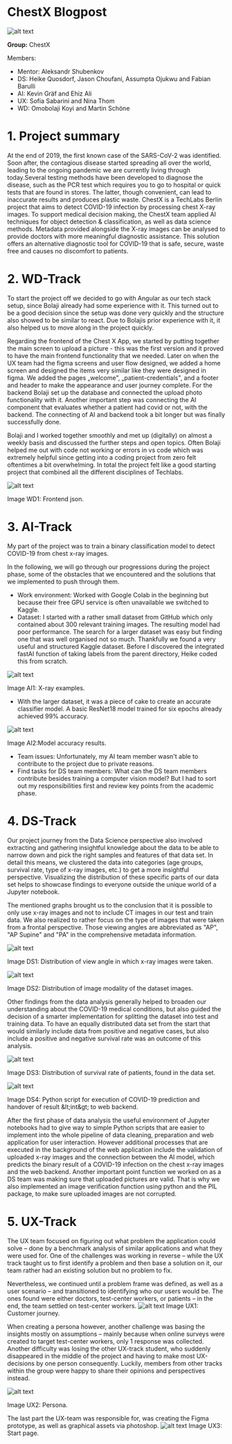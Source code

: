 # ChestX Blogpost

![alt text](https://github.com/TechLabs-Berlin/st21-chestX/blob/main/Blog%20Images/Logo.png)

**Group:** ChestX

Members:

- Mentor: Aleksandr Shubenkov
- DS: Heike Quosdorf, Jason Choufani, Assumpta Ojukwu and Fabian Barulli
- AI: Kevin Gräf and Ehiz Ali
- UX: Sofia Sabarini and Nina Thom 
- WD: Omobolaji Koyi and Martin Schöne


# 1. Project summary

At the end of 2019, the first known case of the SARS-CoV-2 was identified. Soon after, the contagious disease started spreading all over the world, leading to the ongoing pandemic we are currently living through today.Several testing methods have been developed to diagnose the disease, such as the PCR test which requires you to go to hospital or quick tests that are found in stores. The latter, though convenient, can lead to inaccurate results and produces plastic waste.
ChestX is a TechLabs Berlin project that aims to detect COVID-19 infection by processing chest X-ray images. To support medical decision making, the ChestX team applied AI techniques for object detection &amp; classification, as well as data science methods. Metadata provided alongside the X-ray images can be analysed to provide doctors with more meaningful diagnostic assistance. This solution offers an alternative diagnostic tool for COVID-19 that is safe, secure, waste free and causes no discomfort to patients.

#

# 2. WD-Track

To start the project off we decided to go with Angular as our tech stack setup, since Bolaji already had some experience with it. This turned out to be a good decision since the setup was done very quickly and the structure also showed to be similar to react. Due to Bolajis prior experience with it, it also helped us to move along in the project quickly.

Regarding the frontend of the Chest X App, we started by putting together the main screen to upload a picture - this was the first version and it proved to have the main frontend functionality that we needed. Later on when the UX team had the figma screens and user flow designed, we added a home screen and designed the items very similar like they were designed in figma. We added the pages „welcome&quot;, „patient-credentials&quot;, and a footer and header to make the appearance and user journey complete. For the backend Bolaji set up the database and connected the upload photo functionality with it. Another important step was connecting the AI component that evaluates whether a patient had covid or not, with the backend. The connecting of AI and backend took a bit longer but was finally successfully done.

Bolaji and I worked together smoothly and met up (digitally) on almost a weekly basis and discussed the further steps and open topics. Often Bolaji helped me out with code not working or errors in vs code which was extremely helpful since getting into a coding project from zero felt oftentimes a bit overwhelming. In total the project felt like a good starting project that combined all the different disciplines of Techlabs.

![alt text](https://github.com/TechLabs-Berlin/st21-chestX/blob/main/Blog%20Images/WD.PNG) 

Image WD1: Frontend json.

# 3. AI-Track

My part of the project was to train a binary classification model to detect COVID-19 from chest x-ray images.

In the following, we will go through our progressions during the project phase, some of the obstacles that we encountered and the solutions that we implemented to push through them.

- Work environment: Worked with Google Colab in the beginning but because their free GPU service is often unavailable we switched to Kaggle.
- Dataset: I started with a rather small dataset from GitHub which only contained about 300 relevant training images. The resulting model had poor performance. The search for a larger dataset was easy but finding one that was well organised not so much. Thankfully we found a very useful and structured Kaggle dataset. Before I discovered the integrated fastAI function of taking labels from the parent directory, Heike coded this from scratch.

![alt text](https://github.com/TechLabs-Berlin/st21-chestX/blob/main/Blog%20Images/image%20(1).png)
 
 Image AI1: X-ray examples.

- With the larger dataset, it was a piece of cake to create an accurate classifier model. A basic ResNet18 model trained for six epochs already achieved 99% accuracy.

![alt text](https://github.com/TechLabs-Berlin/st21-chestX/blob/main/Blog%20Images/image.png)

Image AI2:Model accuracy results.

- Team issues: Unfortunately, my AI team member wasn&#39;t able to contribute to the project due to private reasons.
- Find tasks for DS team members: What can the DS team members contribute besides training a computer vision model? But I had to sort out my responsibilities first and review key points from the academic phase.

#

# 4. DS-Track

Our project journey from the Data Science perspective also involved extracting and gathering insightful knowledge about the data to be able to narrow down and pick the right samples and features of that data set. In detail this means, we clustered the data into categories (age groups, survival rate, type of x-ray images, etc.) to get a more insightful perspective. Visualizing the distribution of these specific parts of our data set helps to showcase findings to everyone outside the unique world of a Jupyter notebook.

The mentioned graphs brought us to the conclusion that it is possible to only use x-ray images and not to include CT images in our test and train data. We also realized to rather focus on the type of images that were taken from a frontal perspective. Those viewing angles are abbreviated as &quot;AP&quot;, &quot;AP Supine&quot; and &quot;PA&quot; in the comprehensive metadata information.

![alt text](https://github.com/TechLabs-Berlin/st21-chestX/blob/main/Blog%20Images/DS1.png)


Image DS1:
Distribution of view angle in which x-ray images were taken.

![alt text](https://github.com/TechLabs-Berlin/st21-chestX/blob/main/Blog%20Images/DS2.png)


Image DS2:
Distribution of image modality of the dataset images.

Other findings from the data analysis generally helped to broaden our understanding about the COVID-19 medical conditions, but also guided the decision of a smarter implementation for splitting the dataset into test and training data. To have an equally distributed data set from the start that would similarly include data from positive and negative cases, but also include a positive and negative survival rate was an outcome of this analysis.

![alt text](https://github.com/TechLabs-Berlin/st21-chestX/blob/main/Blog%20Images/DS3.png)


Image DS3:
Distribution of survival rate of patients, found in the data set.

![alt text](https://github.com/TechLabs-Berlin/st21-chestX/blob/main/Blog%20Images/DS4.png)


Image DS4:
Python script for execution of COVID-19 prediction and handover of result \&lt;int\&gt; to web backend.

After the first phase of data analysis the useful environment of Jupyter notebooks had to give way to simple Python scripts that are easier to implement into the whole pipeline of data cleaning, preparation and web application for user interaction. However additional processes that are executed in the background of the web application include the validation of uploaded x-ray images and the connection between the AI model, which predicts the binary result of a COVID-19 infection on the chest x-ray images and the web backend.
 Another important point function we worked on as a DS team was making sure that uploaded pictures are valid. That is why we also implemented an image verification function using python and the PIL package, to make sure uploaded images are not corrupted.

# 5. UX-Track

The UX team focused on figuring out what problem the application could solve – done by a benchmark analysis of similar applications and what they were used for. One of the challenges was working in reverse – while the UX track taught us to first identify a problem and then base a solution on it, our team rather had an existing solution but no problem to fix.

Nevertheless, we continued until a problem frame was defined, as well as a user scenario – and transitioned to identifying who our users would be. The ones found were either doctors, test-center workers, or patients – in the end, the team settled on test-center workers. ![alt text](https://github.com/TechLabs-Berlin/st21-chestX/blob/main/Blog%20Images/Customer_Journey.PNG)
Image UX1: Customer journey.

When creating a persona however, another challenge was basing the insights mostly on assumptions – mainly because when online surveys were created to target test-center workers, only 1 response was collected. Another difficulty was losing the other UX-track student, who suddenly disappeared in the middle of the project and having to make most UX-decisions by one person consequently. Luckily, members from other tracks within the group were happy to share their opinions and perspectives instead.

![alt text](https://github.com/TechLabs-Berlin/st21-chestX/blob/main/Blog%20Images/Persona.jpg)

Image UX2: Persona.

The last part the UX-team was responsible for, was creating the Figma prototype, as well as graphical assets via photoshop.
![alt text](https://github.com/TechLabs-Berlin/st21-chestX/blob/main/Blog%20Images/Start_page.jpg)
Image UX3: Start page.
